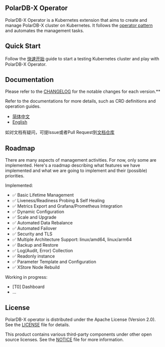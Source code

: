 PolarDB-X Operator
---

PolarDB-X Operator is a Kubernetes extension that aims to create and manage PolarDB-X cluster on Kubernetes. It follows
the [operator pattern](https://kubernetes.io/docs/concepts/extend-kubernetes/operator/) and automates the management
tasks.

## Quick Start

Follow the [快速开始](https://doc.polardbx.com/quickstart/topics/quickstart-k8s.html) guide to start a testing Kubernetes cluster and play with PolarDB-X Operator.

## Documentation

Please refer to the [CHANGELOG](./CHANGELOG.md) for the notable changes for each version.**

Refer to the documentations for more details, such as CRD definitions and operation guides.

+ [简体中文](https://doc.polardbx.com/quickstart/topics/quickstart-k8s.html)
+ [English](https://doc.polardbx.com/en/quickstart/topics/quickstart-k8s.html)

如对文档有疑问，可提Issue或者Pull Request到[文档仓库](https://github.com/polardb/polardbx-operator-docs)

## Roadmap

There are many aspects of management activities. For now, only some are implemented. Here's a roadmap describing
what features we have implemented and what we are going to implement and their (possible) priorities.

Implemented:

+ ✅ Basic Lifetime Management
+ ✅ Liveness/Readiness Probing & Self Healing
+ ✅ Metrics Export and Grafana/Prometheus Integration
+ ✅ Dynamic Configuration
+ ✅ Scale and Upgrade
+ ✅ Automated Data Rebalance
+ ✅ Automated Failover
+ ✅ Security and TLS
+ ✅ Multiple Architecture Support: linux/amd64, linux/arm64
+ ✅ Backup and Restore
+ ✅ Log(Audit, Error) Collection
+ ✅ Readonly instance
+ ✅ Parameter Template and Configuration
+ ✅ XStore Node Rebuild

Working in progress:

+ [T0] Dashboard
+ ...

## License

PolarDB-X operator is distributed under the Apache License (Version 2.0). See the [LICENSE](./LICENSE) file for details.

This product contains various third-party components under other open source licenses.
See the [NOTICE](./NOTICE.md) file for more information.
